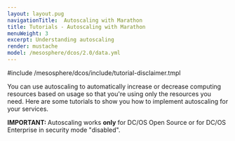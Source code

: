 ```yaml
---
layout: layout.pug
navigationTitle:  Autoscaling with Marathon
title: Tutorials - Autoscaling with Marathon
menuWeight: 3
excerpt: Understanding autoscaling
render: mustache
model: /mesosphere/dcos/2.0/data.yml
---
```



#include /mesosphere/dcos/include/tutorial-disclaimer.tmpl

You can use autoscaling to automatically increase or decrease computing resources based on usage so that you're using only the resources you need. Here are some tutorials to show you how to implement autoscaling for your services.

<p class="message--important"><strong>IMPORTANT: </strong>Autoscaling works <strong>only</strong> for DC/OS Open Source or for DC/OS Enterprise in security mode "disabled".</p>
